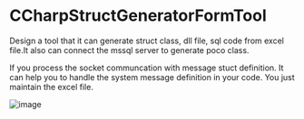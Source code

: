 # CCharpStructGeneratorFormTool

Design a tool that it can generate struct class, dll file, sql code from excel file.It also can connect the mssql server to generate poco class.

If you process the socket communcation with message stuct definition. It can help you to handle the system message definition in your code. You just maintain the excel file.

![image](https://user-images.githubusercontent.com/20264622/108627650-b58e1680-7491-11eb-9696-1e6923148a4e.png)
